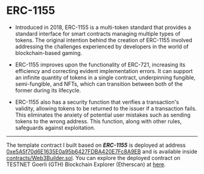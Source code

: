 # ERC-1155

- Introduced in 2018, ERC-1155 is a multi-token standard that provides a standard interface for smart contracts managing multiple types of tokens. The original intention behind the creation of ERC-1155 involved addressing the challenges experienced by developers in the world of blockchain-based gaming.

- ERC-1155 improves upon the functionality of ERC-721, increasing its efficiency and correcting evident implementation errors. It can support an infinite quantity of tokens in a single contract, underpinning fungible, semi-fungible, and NFTs, which can transition between both of the former during its lifecycle.

- ERC-1155 also has a security function that verifies a transaction's validity, allowing tokens to be returned to the issuer if a transaction fails. This eliminates the anxiety of potential user mistakes such as sending tokens to the wrong address. This function, along with other rules, safeguards against exploitation.

---

The template contract I built based on ***ERC-1155*** is deployed at address [0xe5A5f70d6E1635E0a95b6427FDBA420E7Fc8A9EB](https://goerli.etherscan.io/address/0xe5A5f70d6E1635E0a95b6427FDBA420E7Fc8A9EB) and is available inside [contracts/Web3Builder.sol](https://github.com/minhtran241/nft-erc/tree/main/ERC-1155/contracts/Web3Builder.sol). You can explore the deployed contract on TESTNET Goerli (GTH) Blockchain Explorer (Etherscan) at [here](https://goerli.etherscan.io/address/0xe5A5f70d6E1635E0a95b6427FDBA420E7Fc8A9EB).
